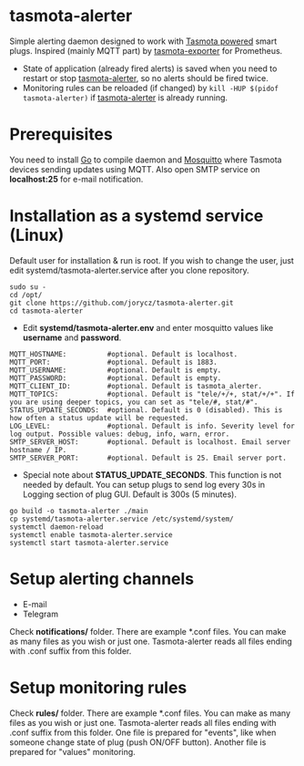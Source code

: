 # tasmota-alerter
Simple alerting daemon designed to work with [Tasmota powered](https://tasmota.github.io/docs/) smart plugs. Inspired (mainly MQTT part) by [tasmota-exporter](https://github.com/dyrkin/tasmota-exporter?tab=readme-ov-file) for Prometheus.
* State of application (already fired alerts) is saved when you need to restart or stop [tasmota-alerter](https://github.com/jorycz/tasmota-alerter), so no alerts should be fired twice. 
* Monitoring rules can be reloaded (if changed) by `kill -HUP $(pidof tasmota-alerter)` if [tasmota-alerter](https://github.com/jorycz/tasmota-alerter) is already running.

# Prerequisites
You need to install [Go](https://go.dev) to compile daemon and [Mosquitto](https://mosquitto.org) where Tasmota devices sending updates using MQTT. Also open SMTP service on **localhost:25** for e-mail notification.

# Installation as a systemd service (Linux)
Default user for installation & run is root. If you wish to change the user, just edit systemd/tasmota-alerter.service after you clone repository.
```
sudo su -
cd /opt/
git clone https://github.com/jorycz/tasmota-alerter.git
cd tasmota-alerter
```
* Edit **systemd/tasmota-alerter.env** and enter mosquitto values like **username** and **password**.
```
MQTT_HOSTNAME:          #optional. Default is localhost.
MQTT_PORT:              #optional. Default is 1883.
MQTT_USERNAME:          #optional. Default is empty.
MQTT_PASSWORD:          #optional. Default is empty.
MQTT_CLIENT_ID:         #optional. Default is tasmota_alerter.
MQTT_TOPICS:            #optional. Default is "tele/+/+, stat/+/+". If you are using deeper topics, you can set as "tele/#, stat/#".
STATUS_UPDATE_SECONDS:  #optional. Default is 0 (disabled). This is how often a status update will be requested.
LOG_LEVEL:              #optional. Default is info. Severity level for log output. Possible values: debug, info, warn, error.
SMTP_SERVER_HOST:       #optional. Default is localhost. Email server hostname / IP.
SMTP_SERVER_PORT:       #optional. Default is 25. Email server port.
```
* Special note about **STATUS_UPDATE_SECONDS**. This function is not needed by default. You can setup plugs to send log every 30s in Logging section of plug GUI. Default is 300s (5 minutes).
```
go build -o tasmota-alerter ./main
cp systemd/tasmota-alerter.service /etc/systemd/system/
systemctl daemon-reload
systemctl enable tasmota-alerter.service
systemctl start tasmota-alerter.service
```

# Setup alerting channels
* E-mail
* Telegram

Check **notifications/** folder. There are example *.conf files. You can make as many files as you wish or just one. Tasmota-alerter reads all files ending with .conf suffix from this folder.

# Setup monitoring rules
Check **rules/** folder. There are example *.conf files. You can make as many files as you wish or just one. Tasmota-alerter reads all files ending with .conf suffix from this folder. One file is prepared for "events", like when someone change state of plug (push ON/OFF button). Another file is prepared for "values" monitoring.
